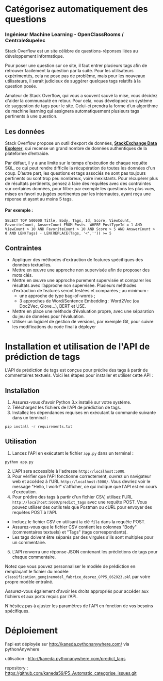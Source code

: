 # Catégorisez automatiquement des questions
### Ingénieur Machine Learning - OpenClassRooms / CentraleSupelec

Stack Overflow est un site célèbre de questions-réponses liées au développement informatique.

Pour poser une question sur ce site, il faut entrer plusieurs tags afin de retrouver facilement la question par la suite. Pour les utilisateurs expérimentés, cela ne pose pas de problème, mais pour les nouveaux utilisateurs, il serait judicieux de suggérer quelques tags relatifs à la question posée.

Amateur de Stack Overflow, qui vous a souvent sauvé la mise, vous décidez d'aider la communauté en retour. Pour cela, vous développez un système de suggestion de tags pour le site. Celui-ci prendra la forme d’un algorithme de machine learning qui assignera automatiquement plusieurs tags pertinents à une question.

## Les données
Stack Overflow propose un outil d’export de données, [**StackExchange Data Explorer**](https://data.stackexchange.com/stackoverflow/query/new), qui recense un grand nombre de données authentiques de la plateforme d’entraide. 

Par défaut, il y a une limite sur le temps d'exécution de chaque requête SQL, ce qui peut rendre difficile la récupération de toutes les données d'un coup. D’autre part, les questions et tags associés ne sont pas toujours pertinents ou sont trop peu nombreux, voire inexistants. Pour récupérer plus de résultats pertinents, pensez à faire des requêtes avec des contraintes sur certaines données, pour filtrer par exemple les questions les plus vues, mises en favori ou jugées pertinentes par les internautes, ayant reçu une réponse et ayant au moins 5 tags.

#### Par exemple :
`SELECT TOP 500000 Title, Body, Tags, Id, Score, ViewCount, FavoriteCount, AnswerCount
FROM Posts 
WHERE PostTypeId = 1 AND ViewCount > 10 AND FavoriteCount > 10
AND Score > 5 AND AnswerCount > 0 AND LEN(Tags) - LEN(REPLACE(Tags, '<','')) >= 5`

## Contraintes 

* Appliquer des méthodes d’extraction de features spécifiques des données textuelles.
* Mettre en œuvre une approche non supervisée afin de proposer des mots clés.
* Mettre en œuvre une approche purement supervisée et comparer les résultats avec l’approche non supervisée. Plusieurs méthodes d’extraction de features seront testées et comparées ; au minimum :
  + une approche de type bag-of-words ;
  + 3 approches de Word/Sentence Embedding : Word2Vec (ou Doc2Vec, Glove…), BERT et USE. 
* Mettre en place une méthode d’évaluation propre, avec une séparation du jeu de données pour l’évaluation.
* Utiliser un logiciel de gestion de versions, par exemple Git, pour suivre les modifications du code final à déployer

# Installation et utilisation de l'API de prédiction de tags

L'API de prédiction de tags est conçue pour prédire des tags à partir de commentaires textuels. Voici les étapes pour installer et utiliser cette API :

## Installation
1. Assurez-vous d'avoir Python 3.x installé sur votre système.
2. Téléchargez les fichiers de l'API de prédiction de tags.
3. Installez les dépendances requises en exécutant la commande suivante dans un terminal :

`pip install -r requirements.txt`


## Utilisation
1. Lancez l'API en exécutant le fichier `app.py` dans un terminal :

`python app.py`

2. L'API sera accessible à l'adresse `http://localhost:5000`.
3. Pour vérifier que l'API fonctionne correctement, ouvrez un navigateur web et accédez à l'URL `http://localhost:5000/`. Vous devriez voir le message "Hello, I work!" s'afficher, ce qui indique que l'API est en cours d'exécution.
4. Pour prédire des tags à partir d'un fichier CSV, utilisez l'URL `http://localhost:5000/predict_tags` avec une requête POST. Vous pouvez utiliser des outils tels que Postman ou cURL pour envoyer des requêtes POST à l'API.
- Incluez le fichier CSV en utilisant la clé `file` dans la requête POST.
- Assurez-vous que le fichier CSV contient les colonnes "Body" (commentaires textuels) et "Tags" (tags correspondants).
- Les tags doivent être séparés par des virgules s'ils sont multiples pour un commentaire.
5. L'API renverra une réponse JSON contenant les prédictions de tags pour chaque commentaire.

Notez que vous pouvez personnaliser le modèle de prédiction en remplaçant le fichier du modèle `classification_genginemodel_fabrice_deprez_OPP5_062023.pkl` par votre propre modèle entraîné.

Assurez-vous également d'avoir les droits appropriés pour accéder aux fichiers et aux ports requis par l'API.

N'hésitez pas à ajuster les paramètres de l'API en fonction de vos besoins spécifiques.

# Déploiement
l'api est déployée sur http://kaneda.pythonanywhere.com/ via pythonAnywhere

utilisation : http://kaneda.pythonanywhere.com/predict_tags

repository : https://github.com/kaneda59/P5_Automatic_categorise_issues.git